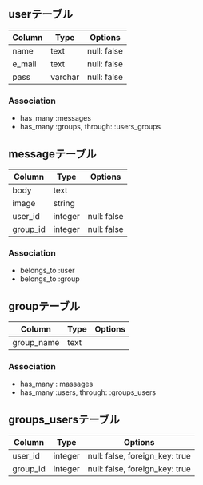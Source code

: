## userテーブル
|Column|Type|Options|
|------|----|-------|
|name|text|null: false|
|e_mail|text|null: false|
|pass|varchar|null: false|

### Association
- has_many :messages
- has_many :groups, through: :users_groups

## messageテーブル
|Column|Type|Options|
|------|----|-------|
|body|text||
|image|string||
|user_id|integer|null: false|
|group_id|integer|null: false|

### Association
- belongs_to :user
- belongs_to :group

## groupテーブル
|Column|Type|Options|
|------|----|-------|
|group_name|text||

### Association
- has_many : massages
- has_many :users, through: :groups_users

## groups_usersテーブル
|Column|Type|Options|
|------|----|-------|
|user_id|integer|null: false, foreign_key: true|
|group_id|integer|null: false, foreign_key: true|

